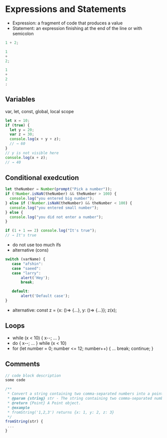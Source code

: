# Expressions and Statements

- Expression: a fragment of code that produces a value
- Statement: an expression finishing at the end of the line or with semicolon 


```javascript
1 + 2;

1
+ 
2;

1
+ 
2
;
```

## Variables
var, let, const, global, local scope
```js
let x = 10;
if (true) {
  let y = 20;
  var z = 30;
  console.log(x + y + z);
  // → 60
}
// y is not visible here
console.log(x + z);
// → 40
```

## Conditional exedcution
```js
let theNumber = Number(prompt("Pick a number"));
if (!Number.isNaN(theNumber) && theNumber > 100) {
  console.log("you entered big number");
} else if (!Number.isNaN(theNumber) && theNumber < 100) {
  console.log("you entered small number");
} else {
  console.log("you did not enter a number");
}
```

```js
if (1 + 1 == 2) console.log("It's true");
// → It's true
```
- do not use too much ifs
- alternative (cons)
```js
switch (varName) {
   case "afshin":
   case "saeed":
   case "larry": 
       alert('Hey');
       break;

   default: 
       alert('Default case');
}
```
- alternative: const z = {x: ()=> {...}, y: ()=> {...}}; z(x);

## Loops
- while (x < 10) { x--; ... }
- do { x--; ... } while (x < 10)
- for (let number = 0; number <= 12; number++) { ... break; continue; }

## Comments
```js
// code block description
some code

/**
 * Convert a string containing two comma-separated numbers into a point.
 * @param {string} str - The string containing two comma-separated numbers.
 * @return {Point} A Point object.
 * @example 
 * fromString('1,2,3') returns {x: 1, y: 2, z: 3}
 */
fromString(str) {
 ...
}
```